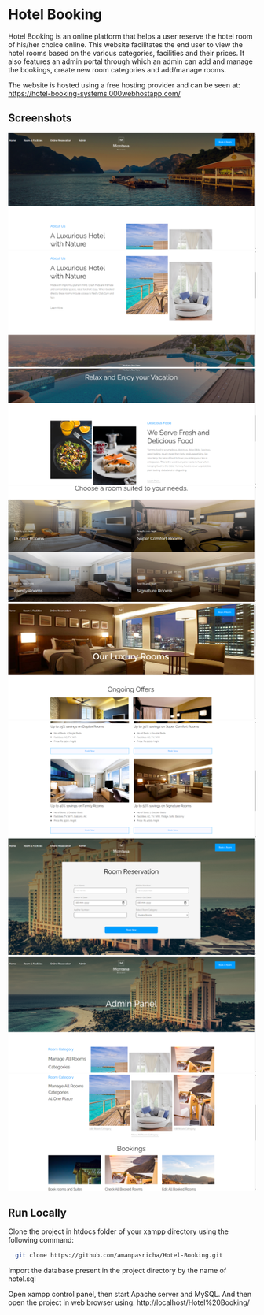 
# Hotel Booking

Hotel Booking is an online platform that helps a user reserve the hotel room of his/her choice online. This website facilitates the end user to view the hotel rooms based on the various categories, facilities and their prices. It also features an admin portal through which an admin can add and manage the bookings, create new room categories and add/manage rooms. 

The website is hosted using a free hosting provider and can be seen at: 
https://hotel-booking-systems.000webhostapp.com/

## Screenshots

![App Screenshot](/screenshots/1.png?raw=true)
![App Screenshot](/screenshots/2.png?raw=true)
![App Screenshot](/screenshots/3.png?raw=true)
![App Screenshot](/screenshots/4.png?raw=true)
![App Screenshot](/screenshots/5.png?raw=true)
![App Screenshot](/screenshots/6.png?raw=true)
![App Screenshot](/screenshots/7.png?raw=true)
![App Screenshot](/screenshots/8.png?raw=true)
![App Screenshot](/screenshots/9.png?raw=true)
  
## Run Locally

Clone the project in htdocs folder of your xampp directory using the following command:

```bash
  git clone https://github.com/amanpasricha/Hotel-Booking.git
```

Import the database present in the project directory by the name of hotel.sql

Open xampp control panel, then start Apache server and MySQL. And then open the project in web browser using: http://localhost/Hotel%20Booking/

  
